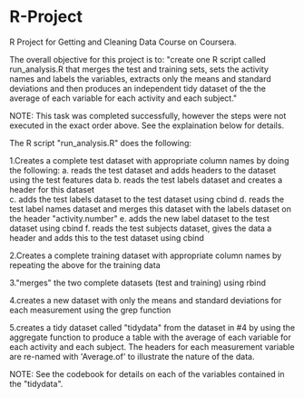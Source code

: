 # R-Project
R Project for Getting and Cleaning Data Course on Coursera.

The overall objective for this project is to:
  "create one R script called run_analysis.R that merges the test and training sets, sets the activity names and labels the    variables, extracts only the means and standard deviations and then produces an independent tidy dataset of the the average   of each variable for each activity and each subject."
  
NOTE: This task was completed successfully, however the steps were not executed in the exact order above. See the explaination below for details. 

The R script "run_analysis.R" does the following:

1.Creates a complete test dataset with appropriate column names by doing the following:
  a. reads the test dataset and adds headers to the dataset using the test features data
  b. reads the test labels dataset and creates a header for this dataset  
  c. adds the test labels dataset to the test dataset using cbind
  d. reads the test label names dataset and merges this dataset with the labels dataset on the header "activity.number"
  e. adds the new label dataset to the test dataset using cbind
  f. reads the test subjects dataset, gives the data a header and adds this to the test dataset using cbind

2.Creates a complete training dataset with appropriate column names by repeating the above for the training data

3."merges" the two complete datasets (test and training) using rbind

4.creates a new dataset with only the means and standard deviations for each measurement using the grep function

5.creates a tidy dataset called "tidydata" from the dataset in #4 by using the aggregate function to produce a table with the average of each variable for each activity and each subject. The headers for each measurement variable are re-named with 'Average.of' to illustrate the nature of the data.

NOTE: See the codebook for details on each of the variables contained in the "tidydata".
